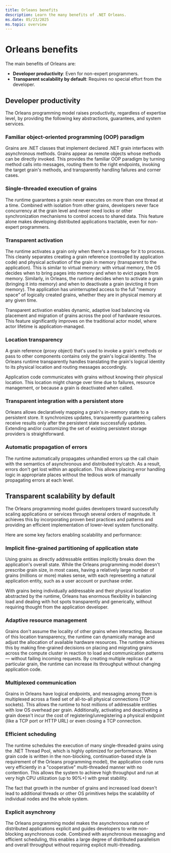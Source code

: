 ```yaml
---
title: Orleans benefits
description: Learn the many benefits of .NET Orleans.
ms.date: 05/23/2025
ms.topic: overview
---
```


# Orleans benefits

The main benefits of Orleans are:

- **Developer productivity**: Even for non-expert programmers.
- **Transparent scalability by default**: Requires no special effort from the developer.

## Developer productivity

The Orleans programming model raises productivity, regardless of expertise level, by providing the following key abstractions, guarantees, and system services.

### Familiar object-oriented programming (OOP) paradigm

Grains are .NET classes that implement declared .NET grain interfaces with asynchronous methods. Grains appear as remote objects whose methods can be directly invoked. This provides the familiar OOP paradigm by turning method calls into messages, routing them to the right endpoints, invoking the target grain's methods, and transparently handling failures and corner cases.

### Single-threaded execution of grains

The runtime guarantees a grain never executes on more than one thread at a time. Combined with isolation from other grains, developers never face concurrency at the grain level and never need locks or other synchronization mechanisms to control access to shared data. This feature alone makes developing distributed applications tractable, even for non-expert programmers.

### Transparent activation

The runtime activates a grain only when there's a message for it to process. This cleanly separates creating a grain reference (controlled by application code) and physical activation of the grain in memory (transparent to the application). This is similar to virtual memory: with virtual memory, the OS decides when to bring pages into memory and when to evict pages from memory. Similarly, in Orleans, the runtime decides when to activate a grain (bringing it into memory) and when to deactivate a grain (evicting it from memory). The application has uninterrupted access to the full "memory space" of logically created grains, whether they are in physical memory at any given time.

Transparent activation enables dynamic, adaptive load balancing via placement and migration of grains across the pool of hardware resources. This feature significantly improves on the traditional actor model, where actor lifetime is application-managed.

### Location transparency

A grain reference (proxy object) that's used to invoke a grain's methods or pass to other components contains only the grain's logical identity. The Orleans runtime transparently handles translating the grain's logical identity to its physical location and routing messages accordingly.

Application code communicates with grains without knowing their physical location. This location might change over time due to failures, resource management, or because a grain is deactivated when called.

### Transparent integration with a persistent store

Orleans allows declaratively mapping a grain's in-memory state to a persistent store. It synchronizes updates, transparently guaranteeing callers receive results only after the persistent state successfully updates. Extending and/or customizing the set of existing persistent storage providers is straightforward.

### Automatic propagation of errors

The runtime automatically propagates unhandled errors up the call chain with the semantics of asynchronous and distributed try/catch. As a result, errors don't get lost within an application. This allows placing error handling logic in appropriate places without the tedious work of manually propagating errors at each level.

## Transparent scalability by default

The Orleans programming model guides developers toward successfully scaling applications or services through several orders of magnitude. It achieves this by incorporating proven best practices and patterns and providing an efficient implementation of lower-level system functionality.

Here are some key factors enabling scalability and performance:

### Implicit fine-grained partitioning of application state

Using grains as directly addressable entities implicitly breaks down the application's overall state. While the Orleans programming model doesn't prescribe grain size, in most cases, having a relatively large number of grains (millions or more) makes sense, with each representing a natural application entity, such as a user account or purchase order.

With grains being individually addressable and their physical location abstracted by the runtime, Orleans has enormous flexibility in balancing load and dealing with hot spots transparently and generically, without requiring thought from the application developer.

### Adaptive resource management

Grains don't assume the locality of other grains when interacting. Because of this location transparency, the runtime can dynamically manage and adjust the allocation of available hardware resources. The runtime achieves this by making fine-grained decisions on placing and migrating grains across the compute cluster in reaction to load and communication patterns — without failing incoming requests. By creating multiple replicas of a particular grain, the runtime can increase its throughput without changing application code.

### Multiplexed communication

Grains in Orleans have logical endpoints, and messaging among them is multiplexed across a fixed set of all-to-all physical connections (TCP sockets). This allows the runtime to host millions of addressable entities with low OS overhead per grain. Additionally, activating and deactivating a grain doesn't incur the cost of registering/unregistering a physical endpoint (like a TCP port or HTTP URL) or even closing a TCP connection.

### Efficient scheduling

The runtime schedules the execution of many single-threaded grains using the .NET Thread Pool, which is highly optimized for performance. When grain code is written in the non-blocking, continuation-based style (a requirement of the Orleans programming model), the application code runs very efficiently in a "cooperative" multi-threaded manner with no contention. This allows the system to achieve high throughput and run at very high CPU utilization (up to 90%+) with great stability.

The fact that growth in the number of grains and increased load doesn't lead to additional threads or other OS primitives helps the scalability of individual nodes and the whole system.

### Explicit asynchrony

The Orleans programming model makes the asynchronous nature of distributed applications explicit and guides developers to write non-blocking asynchronous code. Combined with asynchronous messaging and efficient scheduling, this enables a large degree of distributed parallelism and overall throughput without requiring explicit multi-threading.
